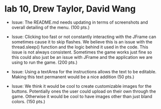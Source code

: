 # lab 10, Drew Taylor, David Wang

* Issue: The README.md needs updating in terms of screenshots and overall detailing of the menu. (100 pts.)

* Issue: Clicking too fast or not constantly interacting with the JFrame can sometimes cause it to skip flashes. We believe this is an issue with the thread.sleep() function and the logic behind it used in the code. This issue is not always consistent. Sometimes the game works just fine so this could also just be an issue with JFrame and the application we are using to run the game. (200 pts.)

* Issue: Using a textArea for the instructions allows the text to be editable. Making this text permanent would be a nice addition (50 pts.)

* Issue: We think it would be cool to create customizable images for the buttons. Potentially ones the user could upload on their own through the game. Otherwise it would be cool to have images other than just bland colors. (150 pts.)